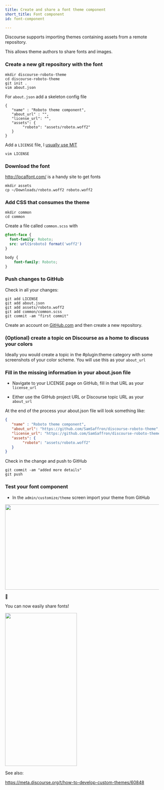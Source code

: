 ```yaml
---
title: Create and share a font theme component
short_title: Font component
id: font-component

---
```

Discourse supports importing themes containing assets from a remote repository. 

This allows theme authors to share fonts and images.


### Create a new git repository with the font

```text
mkdir discourse-roboto-theme
cd discourse-roboto-theme
git init .
vim about.json
```

For `about.json` add a skeleton config file

```text
{
   "name" : "Roboto theme component",
   "about_url" : "",
   "license_url": "",
   "assets": {
        "roboto": "assets/roboto.woff2"
   }
}
```

Add a `LICENSE` file, I [usually use MIT](https://github.com/SamSaffron/discourse-solarized/blob/master/LICENSE)

```text
vim LICENSE
```

### Download the font

http://localfont.com/ is a handy site to get fonts

```text
mkdir assets
cp ~/Downloads/roboto.woff2 roboto.woff2
```

### Add CSS that consumes the theme

```text
mkdir common
cd common
```
Create a file called `common.scss` with

```css
@font-face {
  font-family: Roboto;
  src: url($roboto) format('woff2')
}

body {
    font-family: Roboto;
}
```

### Push changes to GitHub

Check in all your changes:

```text
git add LICENSE
git add about.json
git add assets/roboto.woff2
git add common/common.scss
git commit -am "first commit"
```

Create an account on [GitHub.com](https://github.com) and then create a new repository. 

### (Optional) create a topic on Discourse as a home to discuss your colors

Ideally you would create a topic in the #plugin:theme category with some screenshots of your color scheme. You will use this as your `about_url`

### Fill in the missing information in your about.json file

- Navigate to your LICENSE page on GitHub, fill in that URL as your `license_url`

- Either use the GitHub project URL or Discourse topic URL as your `about_url` 

At the end of the process your about.json file will look something like:

```json
{
   "name" : "Roboto theme component",
   "about_url": "https://github.com/SamSaffron/discourse-roboto-theme",
   "license_url": "https://github.com/SamSaffron/discourse-roboto-theme/blob/master/LICENSE",
   "assets": {
        "roboto": "assets/roboto.woff2"
   }
}

```


Check in the change and push to GitHub

```text
git commit -am "added more details"
git push
```

### Test your font component

- In the `admin/customize/theme` screen import your theme from GitHub

<img src="//assets-meta-cdck-prod-meta.s3.dualstack.us-west-1.amazonaws.com/original/3X/4/2/421dbfd15c3f35c0d5a97ad1b6dc78dd1c094385.png" width="690" height="278">



:confetti_ball: 

You can now easily share fonts!

<img src="//assets-meta-cdck-prod-meta.s3.dualstack.us-west-1.amazonaws.com/original/3X/7/3/73748bb31adedc3dad3bd65c02d0e1554dc31eb5.png" width="235" height="499">

See also: 

https://meta.discourse.org/t/how-to-develop-custom-themes/60848
